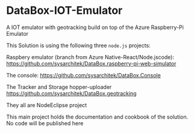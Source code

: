 # DataBox-IOT-Emulator
A IOT emulator with geotracking build on top of the Azure Raspberry-Pi Emulator

This Solution is using the following three `node.js` projects:

Raspbery emulator (branch from Azure Native-React/Node.jscode):
https://github.com/sysarchitek/DataBox.raspberry-pi-web-simulator

The console:
https://github.com/sysarchitek/DataBox.Console

The Tracker and Storage hopper-uploader
https://github.com/sysarchitek/DataBox.geotracking


They all are NodeEclipse project

This main project holds the documentation and cookbook of the solution. No code will be published here
